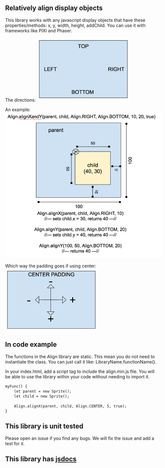 ## Relatively align display objects
This library works with any javascript display objects that have these properties/methods: x, y, width, height, addChild. You can use it with frameworks like PIXI and Phaser.

The directions:
![Consts](/assets/consts.png)

An example:
![Example](/assets/example.png)

Which way the padding goes if using center:
![Center Padding](/assets/center-padding.png)

## In code example

The functions in the Align library are static. This mean you do not need to instantiate the class. You can just call it like: LibraryName.functionName().

In your index.html, add a script tag to include the align.min.js file. You will be able to use the library within your code without needing to import it.

    myFunc() {
        let parent = new Sprite();
        let child = new Sprite();

        Align.alignX(parent, child, Align.CENTER, 5, true);
    }    

## This library is unit tested
Please open an issue if you find any bugs. We will fix the issue and add a test for it.

## This library has [jsdocs](/docs/index.html)
